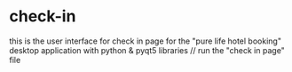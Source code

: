 # check-in
this is the user interface for check in page for the "pure life hotel booking" desktop application with python & pyqt5 libraries
// run the "check in page" file 
